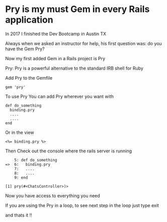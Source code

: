 # Pry is my must Gem in every Rails application
In 2017 I finished the Dev Bootcamp in Austin TX

Always when we asked an instructor for help, his first question was: do you have the Gem Pry?

Now my first added Gem in a Rails project is Pry

Pry:
Pry is a powerful alternative to the standard IRB shell for Ruby

Add Pry to the Gemfile
```
gem 'pry'
```
To use Pry
You can add Pry wherever you want with

```
def do_something
  binding.pry
  ....
  ....
end
```    
Or in the view
```
<%= binding.pry %>
```
Then Check out the console where the rails server is running

```
    5: def do_something
=>  6:   binding.pry
    7:   ....
    8:   ....
    9: end
```

```
[1] pry(#<ChatsController>)>
```   
Now you have access to everything you need

If you are using the Pry in a loop, to see next step in the loop just type exit

and thats it !!